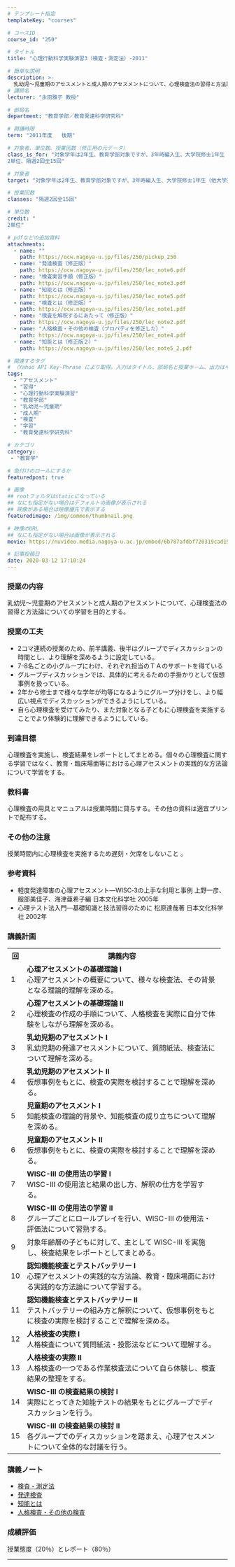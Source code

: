```yaml
---
# テンプレート指定
templateKey: "courses"

# コースID
course_id: "250"

# タイトル
title: "心理行動科学実験演習3（検査・測定法）-2011"

# 簡単な説明
description: >-
  乳幼児〜児童期のアセスメントと成人期のアセスメントについて、心理検査法の習得と方法論についての学習を目的とする。 ....
# 講師名
lecturer: "永田雅子 教授"

# 部局名
department: "教育学部／教育発達科学研究科"

# 開講時限
term: "2011年度	後期"

# 対象者、単位数、授業回数（修正用の元データ）
class_is_for: "対象学年は2年生、教育学部対象ですが、3年時編入生、大学院修士1年生（他大学進学）も含まれます。
2単位、隔週2回全15回"

# 対象者
target: "対象学年は2年生、教育学部対象ですが、3年時編入生、大学院修士1年生（他大学進学）も含まれます。"

# 授業回数
classes: "隔週2回全15回"

# 単位数
credit: "
2単位"

# pdfなどの追加資料
attachments:
  - name: "" 
    path: https://ocw.nagoya-u.jp/files/250/pickup_250
  - name: "発達検査（修正版）" 
    path: https://ocw.nagoya-u.jp/files/250/lec_note6.pdf
  - name: "検査実習手順（修正版）" 
    path: https://ocw.nagoya-u.jp/files/250/lec_note3.pdf
  - name: "知能とは（修正版）" 
    path: https://ocw.nagoya-u.jp/files/250/lec_note5.pdf
  - name: "検査とは（修正版）" 
    path: https://ocw.nagoya-u.jp/files/250/lec_note1.pdf
  - name: "検査を解釈するにあたって（修正版）" 
    path: https://ocw.nagoya-u.jp/files/250/lec_note2.pdf
  - name: "人格検査・その他の検査（プロパティを修正した）" 
    path: https://ocw.nagoya-u.jp/files/250/lec_note4.pdf
  - name: "知能とは（修正版２）" 
    path: https://ocw.nagoya-u.jp/files/250/lec_note5_2.pdf

# 関連するタグ
# （Yahoo API Key-Phrase により取得。入力はタイトル、部局名と授業ホーム、出力はキーフレーズ（tags））
tags:
  - "アセスメント"
  - "習得"
  - "心理行動科学実験演習"
  - "教育学部"
  - "乳幼児〜児童期"
  - "成人期"
  - "検査"
  - "学習"
  - "教育発達科学研究科"

# カテゴリ
category:
 - "教育学"

# 色付けのロールにするか
featuredpost: true

# 画像
## rootフォルダはstaticになっている
## なにも指定がない場合はデフォルトの画像が表示される
## 映像がある場合は映像優先で表示する
featuredimage: /img/common/thumbnail.png

# 映像のURL
## なにも指定がない場合は画像が表示される
movie: https://nuvideo.media.nagoya-u.ac.jp/embed/6b787afdbf720319cad1933452c4818e64c38c7a

# 記事投稿日
date: 2020-03-12 17:10:24
---
```


### 授業の内容

乳幼児〜児童期のアセスメントと成人期のアセスメントについて、心理検査法の習得と方法論についての学習を目的とする。


### 授業の工夫

* 2コマ連続の授業のため、前半講義、後半はグループでディスカッションの時間とし、より理解を深めるように設定している。
* 7-8名ごとの小グループにわけ、それぞれ担当のＴＡのサポートを得ている
* グループディスカッションでは、具体的に考えるための手掛かりとして仮想事例を扱っている。
* 2年から修士まで様々な学年が均等になるようにグループ分けをし、より幅広い視点でディスカッションができるようにしている。
* 自ら心理検査を受けてみたり、また対象となる子どもに心理検査を実施することでより体験的に理解できるようにしている。 </ul>







### 到達目標

心理検査を実施し、検査結果をレポートとしてまとめる。個々の心理検査に関する学習ではなく、教育・臨床場面等における心理アセスメントの実践的な方法論について学習をする。

### 教科書

心理検査の用具とマニュアルは授業時間に貸与する。その他の資料は適宜プリントで配布する。

### その他の注意

授業時間内に心理検査を実施するため遅刻・欠席をしないこと 。

### 参考資料

* 軽度発達障害の心理アセスメント—WISC‐3の上手な利用と事例 上野一彦、服部美佳子、海津亜希子編 日本文化科学社 2005年
* 心理テスト法入門—基礎知識と技法習得のために 松原達哉著 日本文化科学社 2002年 </ul>


<h3>講義計画</h3>

<table class="basic" width="455">
<tr>
<th width="20" class="center">回</th><th width="435" class="center">講義内容</th>
</tr>
<tr>
<td class="center">1</td>
<td>
<strong>心理アセスメントの基礎理論 I</strong><br>
心理アセスメントの概要について、様々な検査法、その背景となる理論的理解を深める。
</td>
</tr>

<tr>
<td class="center">2</td>
<td><strong>心理アセスメントの基礎理論 II</strong><br>
心理検査の作成の手順について、人格検査を実際に自分で体験をしながら理解を深める。
</td>
</tr>

<tr>
<td class="center">3</td>
<td><strong>乳幼児期のアセスメント I</strong><br>
乳幼児期の発達アセスメントについて、質問紙法、検査法について理解を深める。
</td>
</tr>

<tr>
<td class="center">4</td>
<td><strong>乳幼児期のアセスメント II</strong><br>
仮想事例をもとに、検査の実際を検討することで理解を深める。
</td>
</tr>

<tr>
<td class="center">5</td>
<td><strong>児童期のアセスメント I</strong><br>
知能検査の理論的背景や、知能検査の成り立ちについて理解を深める。
</td>
</tr>

<tr>
<td class="center">6</td>
<td><strong>児童期のアセスメント II</strong><br>
仮想事例をもとに、検査の実際を検討することで理解を深める。
</td>
</tr>

<tr>
<td class="center">7</td>
<td><strong>WISC-III の使用法の学習 I</strong><br>
WISC-III の使用法と結果の出し方、解釈の仕方を学習する。
</td>
</tr>

<tr>
<td class="center">8</td>
<td><strong>WISC-III の使用法の学習 II</strong><br>
グループごとにロールプレイを行い、WISC-III の使用法・評価法について習熟する。
</td>
</tr>

<tr>
<td class="center">9</td>
<td>
対象年齢層の子どもに対して、主として WISC-III を実施し、検査結果をレポートとしてまとめる。
</td>
</tr>

<tr>
<td class="center">10</td>
<td><strong>認知機能検査とテストバッテリー I</strong><br>
心理アセスメントの実践的な方法論、教育・臨床場面における実践的な方法論について学習する。
</td>
</tr>

<tr>
<td class="center">11</td>
<td><strong>認知機能検査とテストバッテリー II</strong><br>
テストバッテリーの組み方と解釈について、仮想事例をもとに検査の実際を検討することで理解を深める。
</td>
</tr>

<tr>
<td class="center">12</td>
<td><strong>人格検査の実際 I</strong><br>
人格検査について質問紙法・投影法などについて理解する。
</td>
</tr>

<tr>
<td class="center">13</td>
<td><strong>人格検査の実際 II</strong><br>
人格検査の一つである作業検査法について自ら体験し、検査結果の整理をする。
</td>
</tr>

<tr>
<td class="center">14</td>
<td><strong>WISC-III の検査結果の検討 I</strong><br>
実際にとってきた知能テストの結果をもとにグループでディスカッションを行う。
</td>
</tr>

<tr>
<td class="center">15</td>
<td><strong>WISC-III の検査結果の検討 II</strong><br>
各グループでのディスカッションを踏まえ、心理アセスメントについて全体的な討議を行う。
</td>
</tr>
</table>


### 講義ノート

* [検査・測定法](https://ocw.nagoya-u.jp/files/250/lec_note1.pdf) 
* [発達検査](https://ocw.nagoya-u.jp/files/250/lec_note6.pdf) 
* [知能とは](https://ocw.nagoya-u.jp/files/250/lec_note5_2.pdf) 
* [人格検査・その他の検査](https://ocw.nagoya-u.jp/files/250/lec_note4.pdf)  </ul>





### 成績評価

授業態度（20％）とレポート（80％）



-----